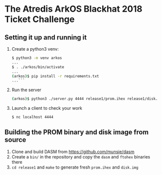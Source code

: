 # The Atredis ArkOS Blackhat 2018 Ticket Challenge

## Setting it up and running it

1. Create a python3 venv:

    ```bash
    $ python3 -m venv arkos
    ...
    $ . ./arkos/bin/activate
    ...
    (arkos)$ pip install -r requirements.txt
    ...```

2. Run the server

    ```bash
    (arkos)$ python3 ./server.py 4444 release1/prom.ihex release1/disk.img
    ```

3. Launch a client to check your work

    ```bash
    $ nc localhost 4444
    ```

## Building the PROM binary and disk image from source

1. Clone and build DASM from https://github.com/munsie/dasm
2. Create a `bin/` in the repository and copy the `dasm` and `ftohex` binaries there
3. `cd release1` and `make` to generate fresh `prom.ihex` and `disk.img`


